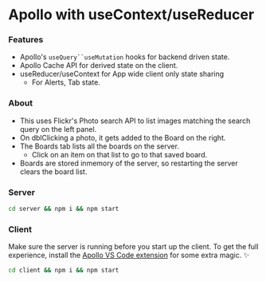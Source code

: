 # Apollo with useContext/useReducer

### Features

- Apollo's `useQuery``useMutation` hooks for backend driven state.
- Apollo Cache API for derived state on the client.
- useReducer/useContext for App wide client only state sharing
  - For Alerts, Tab state.
  
### About

- This uses Flickr's Photo search API to list images matching the search query on the left panel.
- On dblClicking a photo, it gets added to the Board on the right.
- The Boards tab lists all the boards on the server.
  - Click on an item on that list to go to that saved board.
- Boards are stored inmemory of the server, so restarting the server clears the board list.


### Server

```bash
cd server && npm i && npm start
```

### Client

Make sure the server is running before you start up the client. To get the full experience, install the [Apollo VS Code extension](https://marketplace.visualstudio.com/items?itemName=apollographql.vscode-apollo) for some extra magic. ✨

```bash
cd client && npm i && npm start
```
